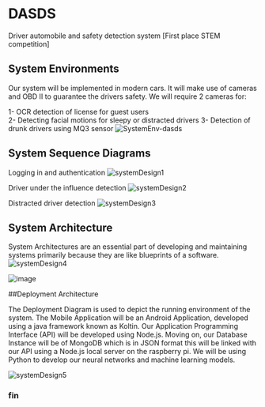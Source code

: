 # DASDS
Driver automobile and safety detection system [First place STEM competition]

## System Environments
Our system will be implemented in modern cars. It will make use of cameras and OBD II to guarantee the drivers safety. We will require 2 cameras for: 

1- OCR detection of license for guest users  
2- Detecting facial motions for sleepy or distracted drivers 
3- Detection of drunk drivers using MQ3 sensor 
![SystemEnv-dasds](https://user-images.githubusercontent.com/69352154/184198356-41f745b4-e6bc-4deb-a02a-95de5d42f68b.jpg)

## System Sequence Diagrams
Logging in and authentication
![systemDesign1](https://user-images.githubusercontent.com/69352154/184198840-583d9a20-c92e-454f-9090-048f817b81aa.png)


Driver under the influence detection
![systemDesign2](https://user-images.githubusercontent.com/69352154/184199007-ef373e9a-609e-4136-b3b9-8d543d099d88.png)

Distracted driver detection
![systemDesign3](https://user-images.githubusercontent.com/69352154/184199148-230ffb08-4309-483a-8da4-31a94a29d80f.png)


## System Architecture 

System Architectures are an essential part of developing and maintaining systems primarily because they are like blueprints of a software. 
![systemDesign4](https://user-images.githubusercontent.com/69352154/184199737-52a8ec74-fa91-4475-873c-922bcfcec81c.png)


![image](https://user-images.githubusercontent.com/69352154/184196918-dac4832a-a301-40a6-862d-58520d8752d8.png)

##Deployment Architecture 

The Deployment Diagram is used to depict the running environment of the system. The Mobile Application will be an Android Application, developed using a java framework known as Koltin. Our Application Programming Interface (API) will be developed using Node.js. Moving on, our Database Instance will be of MongoDB which is in JSON format this will be linked with our API using a Node.js local server on the raspberry pi. We will be using Python to develop our neural networks and machine learning models.

![systemDesign5](https://user-images.githubusercontent.com/69352154/184237360-6ff101f4-b8c6-45db-827a-6037dc67bb45.png)

### fin

